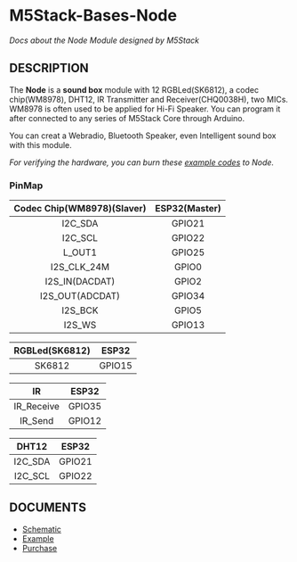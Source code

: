 # M5Stack-Bases-Node

*Docs about the Node Module designed by M5Stack*

## DESCRIPTION
The **Node** is a **sound box** module with 12 RGBLed(SK6812), a codec chip(WM8978), DHT12, IR Transmitter and Receiver(CHQ0038H), two MICs. WM8978 is often used to be applied for Hi-Fi Speaker. You can program it after connected to any series of M5Stack Core through Arduino.

You can creat a Webradio, Bluetooth Speaker, even Intelligent sound box with this module.

*For verifying the hardware, you can burn these [example codes](https://github.com/m5stack/M5StackModule-Node/tree/master/example) to Node.*

### PinMap

| **Codec Chip(WM8978)(Slaver)**     | **ESP32(Master)**  |
| :------------------:  |:------------------:|
| I2C_SDA | GPIO21 |
| I2C_SCL | GPIO22 |
| L_OUT1 | GPIO25 |
| I2S_CLK_24M | GPIO0 |
| I2S_IN(DACDAT) | GPIO2 |
| I2S_OUT(ADCDAT) | GPIO34 |
| I2S_BCK | GPIO5 |
| I2S_WS | GPIO13 |

| **RGBLed(SK6812)**     | **ESP32**  |
| :------------------:  |:------------------:|
| SK6812 | GPIO15 |

| **IR**     | **ESP32**  |
| :------------------:  |:------------------:|
| IR_Receive | GPIO35 |
| IR_Send | GPIO12 |

| **DHT12**     | **ESP32**  |
| :------------------:  |:------------------:|
| I2C_SDA | GPIO21 |
| I2C_SCL | GPIO22 |

## DOCUMENTS

 - [Schematic](https://github.com/watson8544/M5StackModule-Node/tree/master/schematic)
 - [Example](https://github.com/watson8544/M5StackModule-Node/tree/master/Example)
 - [Purchase](https://github.com/watson8544/M5StackModule-Node/tree/master/Purchase)
